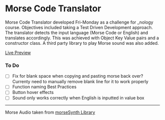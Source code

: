 # Morse Code Translator

Morse Code Translator developed Fri-Monday as a challenge for \_nology course. Objectives included taking a Test Driven Development approach.
The translator detects the input language (Morse Code or English) and translates accordingly. This was achieved with Object Key Value pairs and a constructor class. A third party library to play Morse sound was also added.

[Live Preview](https://ism90.github.io/morse-translator/)

### To Do

- [ ] Fix for blank space when copying and pasting morse back over? Currenty need to manually remove blank line for it to work properly
- [ ] Function naming Best Practices
- [ ] Button hover effects
- [ ] Sound only works correctly when English is inputted in value box

---

Morse Audio taken from [morseSynth Library](https://github.com/netAction/morseSynth)
